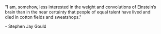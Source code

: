 "I am, somehow, less interested in the weight and convolutions of Einstein’s
brain than in the near certainty that people of equal talent have lived and
died in cotton fields and sweatshops."

\- Stephen Jay Gould
